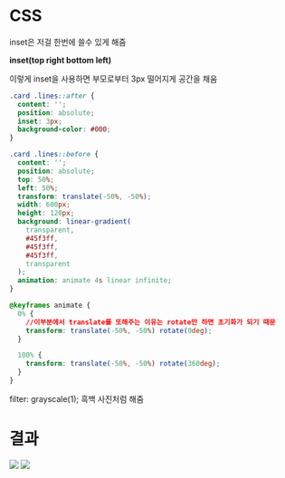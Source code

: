 # CSS

inset은 저걸 한번에 쓸수 있게 해줌

**inset(top right bottom left)**

이렇게 inset을 사용하면 부모로부터 3px 떨어지게 공간을 채움

```css
.card .lines::after {
  content: '';
  position: absolute;
  inset: 3px;
  background-color: #000;
}
```

```css
.card .lines::before {
  content: '';
  position: absolute;
  top: 50%;
  left: 50%;
  transform: translate(-50%, -50%);
  width: 600px;
  height: 120px;
  background: linear-gradient(
    transparent,
    #45f3ff,
    #45f3ff,
    #45f3ff,
    transparent
  );
  animation: animate 4s linear infinite;
}

@keyframes animate {
  0% {
    //이부분에서 translate를 또해주는 이유는 rotate만 하면 초기화가 되기 때문
    transform: translate(-50%, -50%) rotate(0deg);
  }

  100% {
    transform: translate(-50%, -50%) rotate(360deg);
  }
}
```

filter: grayscale(1); 흑백 사진처럼 해줌

# 결과

<img src='결과1' />
<img src='결과2' />
